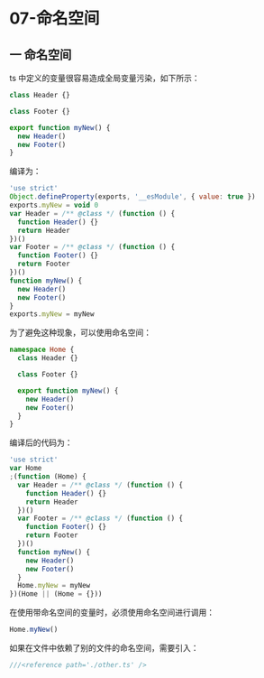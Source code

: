 # 07-命名空间

## 一 命名空间

ts 中定义的变量很容易造成全局变量污染，如下所示：

```ts
class Header {}

class Footer {}

export function myNew() {
  new Header()
  new Footer()
}
```

编译为：

```js
'use strict'
Object.defineProperty(exports, '__esModule', { value: true })
exports.myNew = void 0
var Header = /** @class */ (function () {
  function Header() {}
  return Header
})()
var Footer = /** @class */ (function () {
  function Footer() {}
  return Footer
})()
function myNew() {
  new Header()
  new Footer()
}
exports.myNew = myNew
```

为了避免这种现象，可以使用命名空间：

```ts
namespace Home {
  class Header {}

  class Footer {}

  export function myNew() {
    new Header()
    new Footer()
  }
}
```

编译后的代码为：

```js
'use strict'
var Home
;(function (Home) {
  var Header = /** @class */ (function () {
    function Header() {}
    return Header
  })()
  var Footer = /** @class */ (function () {
    function Footer() {}
    return Footer
  })()
  function myNew() {
    new Header()
    new Footer()
  }
  Home.myNew = myNew
})(Home || (Home = {}))
```

在使用带命名空间的变量时，必须使用命名空间进行调用：

```js
Home.myNew()
```

如果在文件中依赖了别的文件的命名空间，需要引入：

```ts
///<reference path='./other.ts' />
```
